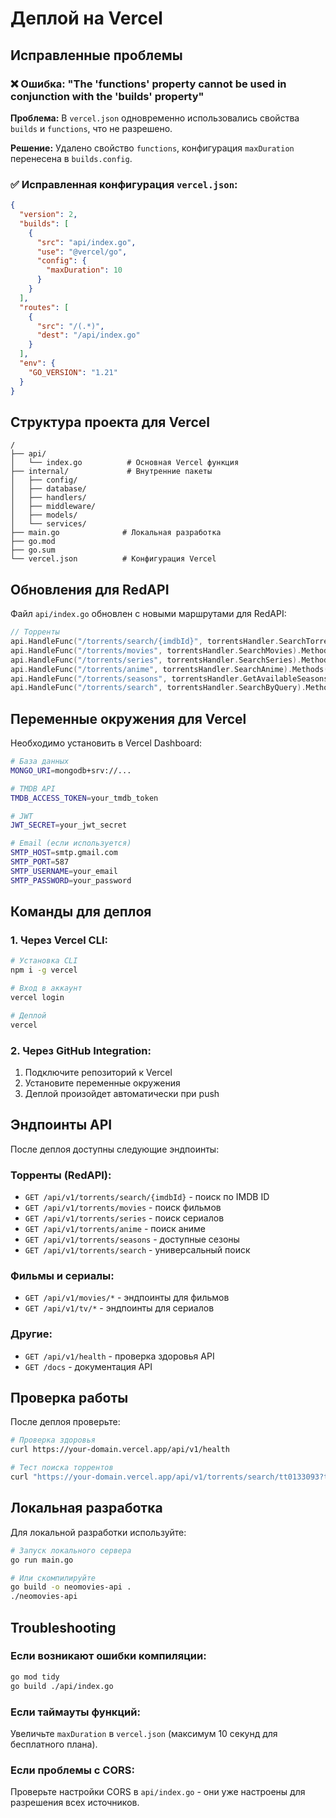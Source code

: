 # Деплой на Vercel

## Исправленные проблемы

### ❌ Ошибка: "The 'functions' property cannot be used in conjunction with the 'builds' property"

**Проблема:** В `vercel.json` одновременно использовались свойства `builds` и `functions`, что не разрешено.

**Решение:** Удалено свойство `functions`, конфигурация `maxDuration` перенесена в `builds.config`.

### ✅ Исправленная конфигурация `vercel.json`:

```json
{
  "version": 2,
  "builds": [
    {
      "src": "api/index.go",
      "use": "@vercel/go",
      "config": {
        "maxDuration": 10
      }
    }
  ],
  "routes": [
    {
      "src": "/(.*)",
      "dest": "/api/index.go"
    }
  ],
  "env": {
    "GO_VERSION": "1.21"
  }
}
```

## Структура проекта для Vercel

```
/
├── api/
│   └── index.go          # Основная Vercel функция
├── internal/             # Внутренние пакеты
│   ├── config/
│   ├── database/
│   ├── handlers/
│   ├── middleware/
│   ├── models/
│   └── services/
├── main.go              # Локальная разработка
├── go.mod
├── go.sum
└── vercel.json          # Конфигурация Vercel
```

## Обновления для RedAPI

Файл `api/index.go` обновлен с новыми маршрутами для RedAPI:

```go
// Торренты
api.HandleFunc("/torrents/search/{imdbId}", torrentsHandler.SearchTorrents).Methods("GET")
api.HandleFunc("/torrents/movies", torrentsHandler.SearchMovies).Methods("GET")
api.HandleFunc("/torrents/series", torrentsHandler.SearchSeries).Methods("GET")
api.HandleFunc("/torrents/anime", torrentsHandler.SearchAnime).Methods("GET")
api.HandleFunc("/torrents/seasons", torrentsHandler.GetAvailableSeasons).Methods("GET")
api.HandleFunc("/torrents/search", torrentsHandler.SearchByQuery).Methods("GET")
```

## Переменные окружения для Vercel

Необходимо установить в Vercel Dashboard:

```bash
# База данных
MONGO_URI=mongodb+srv://...

# TMDB API
TMDB_ACCESS_TOKEN=your_tmdb_token

# JWT
JWT_SECRET=your_jwt_secret

# Email (если используется)
SMTP_HOST=smtp.gmail.com
SMTP_PORT=587
SMTP_USERNAME=your_email
SMTP_PASSWORD=your_password
```

## Команды для деплоя

### 1. Через Vercel CLI:
```bash
# Установка CLI
npm i -g vercel

# Вход в аккаунт
vercel login

# Деплой
vercel
```

### 2. Через GitHub Integration:
1. Подключите репозиторий к Vercel
2. Установите переменные окружения
3. Деплой произойдет автоматически при push

## Эндпоинты API

После деплоя доступны следующие эндпоинты:

### Торренты (RedAPI):
- `GET /api/v1/torrents/search/{imdbId}` - поиск по IMDB ID
- `GET /api/v1/torrents/movies` - поиск фильмов
- `GET /api/v1/torrents/series` - поиск сериалов  
- `GET /api/v1/torrents/anime` - поиск аниме
- `GET /api/v1/torrents/seasons` - доступные сезоны
- `GET /api/v1/torrents/search` - универсальный поиск

### Фильмы и сериалы:
- `GET /api/v1/movies/*` - эндпоинты для фильмов
- `GET /api/v1/tv/*` - эндпоинты для сериалов

### Другие:
- `GET /api/v1/health` - проверка здоровья API
- `GET /docs` - документация API

## Проверка работы

После деплоя проверьте:

```bash
# Проверка здоровья
curl https://your-domain.vercel.app/api/v1/health

# Тест поиска торрентов
curl "https://your-domain.vercel.app/api/v1/torrents/search/tt0133093?type=movie"
```

## Локальная разработка

Для локальной разработки используйте:

```bash
# Запуск локального сервера
go run main.go

# Или скомпилируйте
go build -o neomovies-api .
./neomovies-api
```

## Troubleshooting

### Если возникают ошибки компиляции:
```bash
go mod tidy
go build ./api/index.go
```

### Если таймауты функций:
Увеличьте `maxDuration` в `vercel.json` (максимум 10 секунд для бесплатного плана).

### Если проблемы с CORS:
Проверьте настройки CORS в `api/index.go` - они уже настроены для разрешения всех источников.